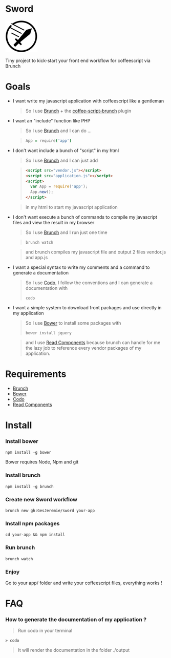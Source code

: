 Sword
=====

![Sword](/sword.png)

Tiny project to kick-start your front end workflow for coffeescript via Brunch

Goals
=====

- I want write my javascript application with coffeescript like a gentleman

	> So I use [Brunch](http://brunch.io) + the [coffee-script-brunch](https://www.npmjs.org/package/coffee-script-brunch) plugin

- I want an "include" function like PHP

	> So I use [Brunch](http://brunch.io) and I can do ...

	> ```coffeescript
	> App = require('app')
	> ```

- I don't want include a bunch of "script" in my html

	> So I use [Brunch](http://brunch.io) and I can just add 

	> ```html
	> <script src="vendor.js"></script>
	> <script src="application.js"></script>
	> <script>
	>	var App = require('app');
	>	App.new();
	> </script>
	> ```

	> in my html to start my javascript application

- I don't want execute a bunch of commands to compile my javascript files and view the result in my browser

	> So I use [Brunch](http://brunch.io) and I run just one time

	> ```terminal
	> brunch watch
	> ```

	> and brunch compiles my javascript file and output 2 files vendor.js and app.js

- I want a special syntax to write my comments and a command to generate a documentation

	> So I use [Codo](https://github.com/coffeedoc/codo), I follow the conventions and I can generate a documentation with 
	> ```terminal
	> codo
	> ```
- I want a simple system to download front packages and use directly in my application

	> So I use [Bower](http://bower.io) to install some packages with 
	> ```
	> bower install jquery
	> ```

	> and I use [Read Components](https://github.com/paulmillr/read-components) because brunch can handle for me the lazy job to reference every vendor packages of my application.

Requirements
=====
- [Brunch](http://brunch.io) 
- [Bower](http://bower.io)
- [Codo](https://github.com/coffeedoc/codo)
- [Read Components](https://github.com/paulmillr/read-components)

Install
=====

### Install bower

```terminal
npm install -g bower
```

Bower requires Node, Npm and git

### Install brunch
```terminal
npm install -g brunch
```

### Create new Sword workflow
```terminal
brunch new gh:GesJeremie/sword your-app
```

### Install npm packages
```terminal
cd your-app && npm install 
```

### Run brunch
```terminal
brunch watch
```

### Enjoy
Go to your app/ folder and write your coffeescript files, everything works !

FAQ
=====

### How to generate the documentation of my application ?

> Run codo in your terminal
	
	> codo
	
> It will render the documentation in the folder ./output
